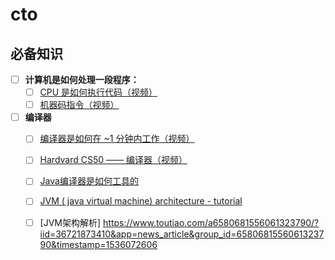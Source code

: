 # cto


## 必备知识

- [ ] **计算机是如何处理一段程序：**
    - [ ] [CPU 是如何执行代码（视频）](https://www.youtube.com/watch?v=42KTvGYQYnA)
    - [ ] [机器码指令（视频）](https://www.youtube.com/watch?v=Mv2XQgpbTNE)

- [ ] **编译器**
    - [ ] [编译器是如何在 ~1 分钟内工作（视频）](https://www.youtube.com/watch?v=IhC7sdYe-Jg)
    - [ ] [Hardvard CS50 —— 编译器（视频）](https://www.youtube.com/watch?v=CSZLNYF4Klo)
    - [ ] [Java编译器是如何工具的](https://www.youtube.com/watch?v=aZBY1sC8NQE)
    - [ ] [JVM ( java virtual machine) architecture - tutorial](https://www.youtube.com/watch?v=ZBJ0u9MaKtM)
    - [ ] [JVM架构解析] https://www.toutiao.com/a6580681556061323790/?iid=36721873410&app=news_article&group_id=6580681556061323790&timestamp=1536072606
    
